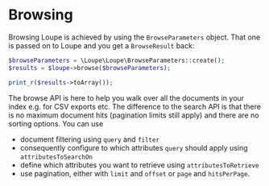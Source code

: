 # Browsing

Browsing Loupe is achieved by using the `BrowseParameters` object. That one is passed on to Loupe and you get a 
`BrowseResult` back:

```php
$browseParameters = \Loupe\Loupe\BrowseParameters::create();
$results = $loupe->browse($browseParameters);

print_r($results->toArray());
```

The browse API is here to help you walk over all the documents in your index e.g. for CSV exports etc.
The difference to the search API is that there is no maximum document hits (pagination limits still apply) and there are no sorting options. You can use

* document filtering using `query` and `filter`
* consequently configure to which attributes `query` should apply using `attributesToSearchOn`
* define which attributes you want to retrieve using `attributesToRetrieve`
* use pagination, either with `limit` and `offset` or `page` and `hitsPerPage`.

